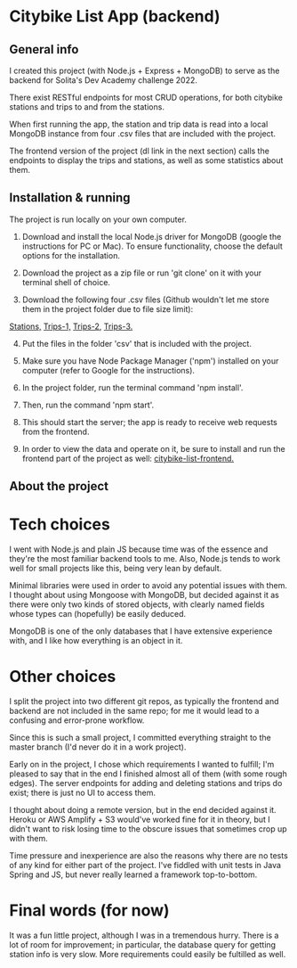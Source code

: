 # Citybike List App (backend)

## General info

I created this project (with Node.js + Express + MongoDB) to serve as the backend for Solita's Dev Academy challenge 2022.

There exist RESTful endpoints for most CRUD operations, for both citybike stations and trips to and from the stations.

When first running the app, the station and trip data is read into a local MongoDB instance from four .csv files that 
are included with the project.

The frontend version of the project (dl link in the next section) calls the endpoints to display the trips and stations, 
as well as some statistics about them.

## Installation & running

The project is run locally on your own computer.

1. Download and install the local Node.js driver for MongoDB (google the instructions for PC or Mac).
To ensure functionality, choose the default options for the installation. 

2. Download the project as a zip file or run 'git clone' on it with your terminal shell of choice.

3. Download the following four .csv files (Github wouldn't let me store them in the project folder due to file size limit):

[Stations,](https://opendata.arcgis.com/datasets/726277c507ef4914b0aec3cbcfcbfafc_0.csv)
[Trips-1,](https://dev.hsl.fi/citybikes/od-trips-2021/2021-05.csv)
[Trips-2,](https://dev.hsl.fi/citybikes/od-trips-2021/2021-06.csv)
[Trips-3.](https://dev.hsl.fi/citybikes/od-trips-2021/2021-07.csv)

4. Put the files in the folder 'csv' that is included with the project.

5. Make sure you have Node Package Manager ('npm') installed on your computer (refer to Google for the instructions).
6. In the project folder, run the terminal command 'npm install'.
7. Then, run the command 'npm start'.
8. This should start the server; the app is ready to receive web requests from the frontend.

9. In order to view the data and operate on it, be sure to install and run the frontend part of the project 
as well: [citybike-list-frontend.](https://github.com/villeloh/citybike-list-frontend)

## About the project

# Tech choices

I went with Node.js and plain JS because time was of the essence and they're the most familiar backend tools to me.
Also, Node.js tends to work well for small projects like this, being very lean by default.

Minimal libraries were used in order to avoid any potential issues with them. I thought about using Mongoose with MongoDB, 
but decided against it as there were only two kinds of stored objects, with clearly named fields whose types can (hopefully) 
be easily deduced.

MongoDB is one of the only databases that I have extensive experience with, and I like how everything is an object in it.

# Other choices

I split the project into two different git repos, as typically the frontend and backend are not included in the same repo; 
for me it would lead to a confusing and error-prone workflow.

Since this is such a small project, I committed everything straight to the master branch (I'd never do it in a work project).

Early on in the project, I chose which requirements I wanted to fulfill; I'm pleased to say that in the end 
I finished almost all of them (with some rough edges). The server endpoints for adding and deleting stations 
and trips do exist; there is just no UI to access them.

I thought about doing a remote version, but in the end decided against it. Heroku or AWS Amplify + S3 would've 
worked fine for it in theory, but I didn't want to risk losing time to the obscure issues that sometimes crop up with them.

Time pressure and inexperience are also the reasons why there are no tests of any kind for either part of the project.
I've fiddled with unit tests in Java Spring and JS, but never really learned a framework top-to-bottom.

# Final words (for now)

It was a fun little project, although I was in a tremendous hurry. There is a lot of room for improvement; 
in particular, the database query for getting station info is very slow. More requirements could easily 
be fultilled as well.